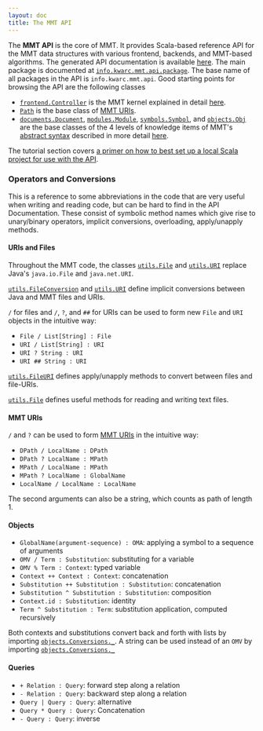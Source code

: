 ```yaml
---
layout: doc
title: The MMT API
---
```


The **MMT API** is the core of MMT. It provides Scala-based reference API for the MMT data structures with various frontend, backends, and MMT-based algorithms.
The generated API documentation is available [here](https://uniformal.github.io/apidoc/index.html).
The main package is documented at [`info.kwarc.mmt.api.package`](https://uniformal.github.io/apidoc/index.html#info.kwarc.mmt.api.package). The base name of all packages in the API is `info.kwarc.mmt.api`. Good starting points for browsing the API are the following classes

* [`frontend.Controller`](https://uniformal.github.io/apidoc/index.html#info.kwarc.mmt.api.frontend.Controller) is the MMT kernel explained in detail [here](controller.html).
* [`Path`](https://uniformal.github.io/apidoc/index.html#info.kwarc.mmt.api.Path) is the base class of [MMT URIs](../language/uris).
* [`documents.Document`](https://uniformal.github.io/apidoc/index.html#info.kwarc.mmt.api.documents.Document), [`modules.Module`](https://uniformal.github.io/apidoc/index.html#info.kwarc.mmt.api.modules.Module), [`symbols.Symbol`](https://uniformal.github.io/apidoc/index.html#info.kwarc.mmt.api.symbols.Symbol), and [`objects.Obj`](https://uniformal.github.io/apidoc/index.html#info.kwarc.mmt.api.objects.Obj) are the base classes of the 4 levels of knowledge items of MMT's [abstract syntax](syntax/) described in more detail [here](syntax/).

The tutorial section covers [a primer on how to best set up a local Scala project for use with the API](../tutorials/applications/getting-started).

### Operators and Conversions
This is a reference to some abbreviations in the code that are very useful when writing and reading code, but can be hard to find in the API Documentation. These consist of symbolic method names which give rise to unary/binary operators, implicit conversions, overloading, apply/unapply methods.

#### URIs and Files
Throughout the MMT code, the classes [`utils.File`](https://uniformal.github.io/apidoc/index.html#info.kwarc.mmt.api.utils.File) and [`utils.URI`](https://uniformal.github.io/apidoc/index.html#info.kwarc.mmt.api.utils.URI) replace Java's `java.io.File` and `java.net.URI`.

[`utils.FileConversion`](https://uniformal.github.io/apidoc/index.html#info.kwarc.mmt.api.utils.FileConversion) and [`utils.URI`](https://uniformal.github.io/apidoc/index.html#info.kwarc.mmt.api.utils.URI) define implicit conversions between Java and MMT files and URIs.

`/` for files and `/`, `?`, and `##` for URIs can be used to form new `File` and `URI` objects in the intuitive way:

* `File / List[String] : File`
* `URI / List[String] : URI`
* `URI ? String : URI`
* `URI ## String : URI`

[`utils.FileURI`](https://uniformal.github.io/apidoc/index.html#info.kwarc.mmt.api.utils.FileURI) defines apply/unapply methods to convert between files and file-URIs.

[`utils.File`](https://uniformal.github.io/apidoc/index.html#info.kwarc.mmt.api.utils.File) defines useful methods for reading and writing text files.

#### MMT URIs
`/` and `?` can be used to form [MMT URIs](uris.html) in the intuitive way:

* `DPath / LocalName : DPath`
* `DPath ? LocalName : MPath`
* `MPath / LocalName : MPath`
* `MPath ? LocalName : GlobalName`
* `LocalName / LocalName : LocalName`

The second arguments can also be a string, which counts as path of length 1.

#### Objects

* `GlobalName(argument-sequence) : OMA`: applying a symbol to a sequence of arguments
* `OMV / Term : Substitution`: substituting for a variable
* `OMV % Term : Context`: typed variable
* `Context ++ Context : Context`: concatenation
* `Substitution ++ Substitution : Substitution`: concatenation
* `Substitution ^ Substitution : Substitution`: composition
* `Context.id : Substitution`: identity
* `Term ^ Substitution : Term`: substitution application, computed recursively

Both contexts and substitutions convert back and forth with lists by importing [`objects.Conversions._`](https://uniformal.github.io/apidoc/index.html#info.kwarc.mmt.api.objects.Conversions).
A string can be used instead of an `OMV` by importing [`objects.Conversions._`](https://uniformal.github.io/apidoc/index.html#info.kwarc.mmt.api.objects.Conversions)

#### Queries

* `+ Relation : Query`: forward step along a relation
* `- Relation : Query`: backward step along a relation
* `Query | Query : Query`: alternative
* `Query * Query : Query`: Concatenation
* `- Query : Query`: inverse
